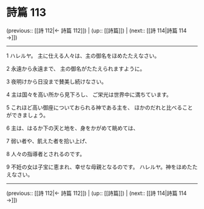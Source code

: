 # 詩篇 113

(previous:: [[詩 112|← 詩篇 112]]) | (up:: [[詩篇]]) | (next:: [[詩 114|詩篇 114 →]])

***


1 ハレルヤ。 主に仕える人々は、主の御名をほめたたえなさい。 

2 永遠から永遠まで、 主の御名がたたえられますように。 

3 夜明けから日没まで賛美し続けなさい。 

4 主は国々を高い所から見下ろし、 ご栄光は世界中に満ちています。 

5 これほど高い御座についておられる神である主を、 ほかのだれと比べることができましょう。 

6 主は、はるか下の天と地を、身をかがめて眺めては、 

7 弱い者や、飢えた者を拾い上げ、 

8 人々の指導者とされるのです。 

9 不妊の女は子宝に恵まれ、幸せな母親となるのです。 ハレルヤ。神をほめたたえなさい。

***

(previous:: [[詩 112|← 詩篇 112]]) | (up:: [[詩篇]]) | (next:: [[詩 114|詩篇 114 →]])
